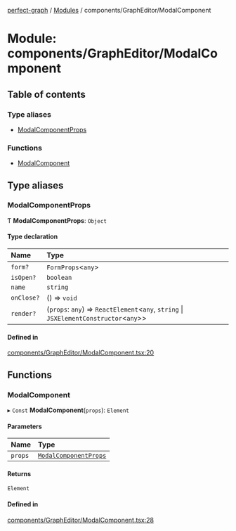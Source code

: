 [perfect-graph](../README.md) / [Modules](../modules.md) / components/GraphEditor/ModalComponent

# Module: components/GraphEditor/ModalComponent

## Table of contents

### Type aliases

- [ModalComponentProps](components_GraphEditor_ModalComponent#modalcomponentprops)

### Functions

- [ModalComponent](components_GraphEditor_ModalComponent#modalcomponent)

## Type aliases

### ModalComponentProps

Ƭ **ModalComponentProps**: `Object`

#### Type declaration

| Name       | Type                                                                                    |
| :--------- | :-------------------------------------------------------------------------------------- |
| `form?`    | `FormProps`<`any`\>                                                                     |
| `isOpen?`  | `boolean`                                                                               |
| `name`     | `string`                                                                                |
| `onClose?` | () => `void`                                                                            |
| `render?`  | (`props`: `any`) => `ReactElement`<`any`, `string` \| `JSXElementConstructor`<`any`\>\> |

#### Defined in

[components/GraphEditor/ModalComponent.tsx:20](https://github.com/MaastrichtU-IDS/perfect-graph/blob/7784cd6/src/components/GraphEditor/ModalComponent.tsx#L20)

## Functions

### ModalComponent

▸ `Const` **ModalComponent**(`props`): `Element`

#### Parameters

| Name    | Type                                                                               |
| :------ | :--------------------------------------------------------------------------------- |
| `props` | [`ModalComponentProps`](components_GraphEditor_ModalComponent#modalcomponentprops) |

#### Returns

`Element`

#### Defined in

[components/GraphEditor/ModalComponent.tsx:28](https://github.com/MaastrichtU-IDS/perfect-graph/blob/7784cd6/src/components/GraphEditor/ModalComponent.tsx#L28)
